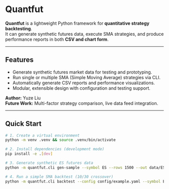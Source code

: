 # Quantfut

**Quantfut** is a lightweight Python framework for **quantitative strategy backtesting**.  
It can generate synthetic futures data, execute SMA strategies, and produce performance reports in both **CSV and chart form**.

---

##  Features
- Generate synthetic futures market data for testing and prototyping.  
- Run single or multiple SMA (Simple Moving Average) strategies via CLI.  
- Automatically generate CSV reports and performance visualizations.  
- Modular, extensible design with configuration and testing support.  

**Author:** Yuze Liu  
**Future Work:** Multi-factor strategy comparison, live data feed integration.

---

##  Quick Start

```bash
# 1. Create a virtual environment
python -m venv .venv && source .venv/bin/activate

# 2. Install dependencies (development mode)
pip install -e .[dev]

# 3. Generate synthetic ES futures data
python -m quantfut.cli gen-sample --symbol ES --rows 1500 --out data/ES.csv

# 4. Run a simple SMA backtest (10/30 crossover)
python -m quantfut.cli backtest --config config/example.yaml --symbol ES --strategy sma --short 10 --long 30
